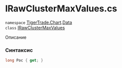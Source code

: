 
# IRawClusterMaxValues.cs
`namespace` [TigerTrade.Chart](../../TigerTrade.Chart.md).[Data](../../TigerTrade.Chart/Data.md)  
    `class` [IRawClusterMaxValues](../../IRawClusterMaxValues.cs.md)

Описание

### Синтаксис
```csharp
long Poc { get; }
```
